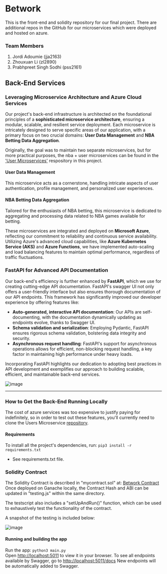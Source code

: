 # Betwork

This is the front-end and solidity repository for our final project. There are additional repos in the GitHub for our microservices which were deployed and hosted on azure.

### Team Members 
1. Jordi Adoumie (jja2163)
2. Zhouxuan Li (zl2890)
3. Prabhpreet Singh Sodhi (pss2161)

## Back-End Services

### Leveraging Microservice Architecture and Azure Cloud Services

Our project's back-end infrastructure is architected on the foundational principles of a **sophisticated microservice architecture**, ensuring a modular, scalable, and resilient service deployment. Each microservice is intricately designed to serve specific areas of our application, with a primary focus on two crucial domains: **User Data Management** and **NBA Betting Data Aggregation**.

Originally, the goal was to maintain two separate microservices, but for more practical purposes, the nba + user microservices can be found in the ['User Microservices'](https://github.com/Betwork2-0/users-microservice.git) respository in this project. 

#### User Data Management
This microservice acts as a cornerstone, handling intricate aspects of user authentication, profile management, and personalized user experiences.

#### NBA Betting Data Aggregation
Tailored for the enthusiasts of NBA betting, this microservice is dedicated to aggregating and processing data related to NBA games available for betting.

These microservices are integrated and deployed on **Microsoft Azure**, reflecting our commitment to reliability and continuous service availability. Utilizing Azure's advanced cloud capabilities, like **Azure Kubernetes Service (AKS)** and **Azure Functions**, we have implemented auto-scaling and load balancing features to maintain optimal performance, regardless of traffic fluctuations.

### FastAPI for Advanced API Documentation

Our back-end's efficiency is further enhanced by **FastAPI**, which we use for creating cutting-edge API documentation. FastAPI's swagger UI not only offers a user-friendly interface but also ensures thorough documentation of our API endpoints. This framework has significantly improved our developer experience by offering features like:

- **Auto-generated, interactive API documentation**: Our APIs are self-documenting, with the documentation dynamically updating as endpoints evolve, thanks to Swagger UI.
- **Schema validation and serialization**: Employing Pydantic, FastAPI ensures rigorous schema validation, bolstering data integrity and security.
- **Asynchronous request handling**: FastAPI's support for asynchronous operations allows for efficient, non-blocking request handling, a key factor in maintaining high performance under heavy loads.

Incorporating FastAPI highlights our dedication to adopting best practices in API development and exemplifies our approach to building scalable, efficient, and maintainable back-end services.

![image](https://github.com/Betwork2-0/betworkapp/assets/98557455/725f44ae-7eff-463e-9ff4-712cdaa25cbf)

---

### How to Get the Back-End Running Locally
The cost of azure services was too expensive to justify paying for indefinitely, so in order to test out these features, you'll currently need to clone the Users Microservice [repository](https://github.com/Betwork2-0/users-microservice.git). 

#### Requirements
To install all the project's dependencies, run: `pip3 install -r requirements.txt` 
- See requirements.txt file.

### Solidity Contract
The Solidity Contract is described in "mycontract.sol" at: [Betwork Contract](src/web3/)
Once deployed on Ganache locally, the Contract Hash and ABI can be updated in "testing.js" within the same directory.

The testscript also includes a "setUpAndRun()" function, which can be used to exhaustively test the functionality of the contract.

A snapshot of the testing is included below:

![image](https://github.com/Betwork2-0/betworkapp/assets/32813957/54a9f794-35cf-4fa2-b2b1-79306d2f8535)

#### Running and building the app
Run the app: `python3 main.py`  \
Open [http://localhost:5011](http://localhost:5011) to view it in your browser.
To see all endpoints available by Swagger, go to [http://localhost:5011/docs](http://localhost:5011/docs)
New endpoints will be automatically added to Swagger.
